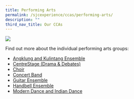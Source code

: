 ```yaml
---
title: Performing Arts
permalink: /sjcexperience/ccas/performing-arts/
description: ""
third_nav_title: Our CCAs
---
```

![](/images/CCA/Visual%20&%20Performing%20Arts/vpa.jpg)

Find out more about the individual performing arts groups:

* [Angklung and Kulintang Ensemble](/angklung)
* [CentreStage (Drama & Debates)](/centrestage)
* [Choir](/choir)
* [Concert Band](/concertband)
* [Guitar Ensemble](/guitar)
* [Handbell Ensemble](/handbell)
* [Modern Dance and Indian Dance](/dance)




